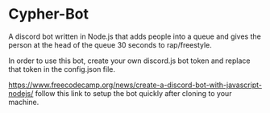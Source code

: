 # Cypher-Bot
A discord bot written in Node.js that adds people into a queue and gives the person at the head of the queue 30 seconds to rap/freestyle.

In order to use this bot, create your own discord.js bot token and replace that token in the config.json file.

https://www.freecodecamp.org/news/create-a-discord-bot-with-javascript-nodejs/ follow this link to setup the bot quickly after cloning to your machine.
